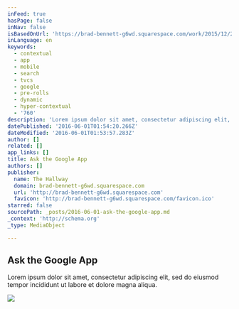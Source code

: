 ```yaml
---
inFeed: true
hasPage: false
inNav: false
isBasedOnUrl: 'https://brad-bennett-g6wd.squarespace.com/work/2015/12/22/ask-the-google-app'
inLanguage: en
keywords:
  - contextual
  - app
  - mobile
  - search
  - tvcs
  - google
  - pre-rolls
  - dynamic
  - hyper-contextual
  - '760'
description: 'Lorem ipsum dolor sit amet, consectetur adipiscing elit, sed do eiusmod tempor incididunt ut labore et dolore magna aliqua.'
datePublished: '2016-06-01T01:54:20.266Z'
dateModified: '2016-06-01T01:53:57.283Z'
author: []
related: []
app_links: []
title: Ask the Google App
authors: []
publisher:
  name: The Hallway
  domain: brad-bennett-g6wd.squarespace.com
  url: 'http://brad-bennett-g6wd.squarespace.com'
  favicon: 'http://brad-bennett-g6wd.squarespace.com/favicon.ico'
starred: false
sourcePath: _posts/2016-06-01-ask-the-google-app.md
_context: 'http://schema.org'
_type: MediaObject

---
```

<article style=""><h1>Ask the Google App</h1><p>Lorem ipsum dolor sit amet, consectetur adipiscing elit, sed do eiusmod tempor incididunt ut labore et dolore magna aliqua.</p><img src="http://static1.squarespace.com/static/5677343169492e8da7e6f97c/5677708e0ab377c98167ada6/5678dff69cadb69d48c32acf/1464743023431/Google-Hero.jpg?format=1000w" /></article>